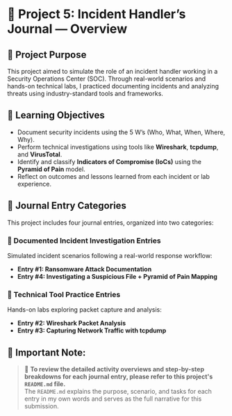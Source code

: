 # 🔐 Project 5: Incident Handler’s Journal — Overview

## 📘 Project Purpose
This project aimed to simulate the role of an incident handler working in a Security Operations Center (SOC). Through real-world scenarios and hands-on technical labs, I practiced documenting incidents and analyzing threats using industry-standard tools and frameworks.

## 🎯 Learning Objectives
- Document security incidents using the 5 W’s (Who, What, When, Where, Why).
- Perform technical investigations using tools like **Wireshark**, **tcpdump**, and **VirusTotal**.
- Identify and classify **Indicators of Compromise (IoCs)** using the **Pyramid of Pain** model.
- Reflect on outcomes and lessons learned from each incident or lab experience.

## 📂 Journal Entry Categories
This project includes four journal entries, organized into two categories:

### 🧾 Documented Incident Investigation Entries  
Simulated incident scenarios following a real-world response workflow:
- **Entry #1: Ransomware Attack Documentation**
- **Entry #4: Investigating a Suspicious File + Pyramid of Pain Mapping**

### 🧪 Technical Tool Practice Entries  
Hands-on labs exploring packet capture and analysis:
- **Entry #2: Wireshark Packet Analysis**
- **Entry #3: Capturing Network Traffic with tcpdump**

## 📄 Important Note:
> 🔎 **To review the detailed activity overviews and step-by-step breakdowns for each journal entry, please refer to this project's `README.md` file.**  
> The `README.md` explains the purpose, scenario, and tasks for each entry in my own words and serves as the full narrative for this submission.
